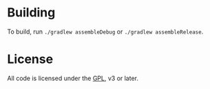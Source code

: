 Building
========
To build, run `./gradlew assembleDebug` or `./gradlew assembleRelease`.

License
=======

All code is licensed under the [GPL](LICENSE), v3 or later.
